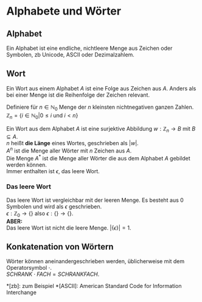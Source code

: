 # Alphabete und Wörter
## Alphabet
Ein Alphabet ist eine endliche, nichtleere Menge aus Zeichen oder Symbolen, zb Unicode, ASCII oder Dezimalzahlem.
## Wort
Ein Wort aus einem Alphabet $A$ ist eine Folge aus Zeichen aus $A$. Anders als bei einer
Menge ist die Reihenfolge der Zeichen relevant.

Definiere für $n \in \mathbb{N}_0$ Menge der $n$ kleinsten nichtnegativen ganzen Zahlen.<br>
$\mathbb{Z}_n = \{i \in \mathbb{N}_0 | 0 \leq i$ und $i < n\}$<br>

Ein Wort aus dem Alphabet $A$ ist eine surjektive Abbildung $w: \mathbb{Z}_n \rightarrow B$ mit
$B \subseteq A$.<br>
$n$ heißt **die Länge** eines Wortes, geschrieben als $|w|$.<br>
$A^n$ ist die Menge aller Wörter mit $n$ Zeichen aus $A$.<br>
Die Menge $A^*$ ist die Menge aller Wörter die aus dem Alphabet $A$ gebildet werden können.<br>
Immer enthalten ist $\epsilon$, das leere Wort.

### Das leere Wort
Das leere Wort ist vergleichbar mit der leeren Menge. Es besteht aus $0$ Symbolen und wird als
$\epsilon$ geschrieben.<br>
$\epsilon: \mathbb{Z}_0 \rightarrow \{\}$ also $\epsilon: \{\} \rightarrow \{\}$.<br>
**ABER:**<br>
Das leere Wort ist nicht die leere Menge. $|\{\epsilon\}| = 1$.

## Konkatenation von Wörtern
Wörter können aneinandergeschrieben werden, üblicherweise mit dem Operatorsymbol $\cdot$.<br>
$SCHRANK \cdot FACH = SCHRANKFACH$.


*[zb]: zum Beispiel
*[ASCII]: American Standard Code for Information Interchange